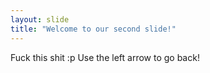 ```yaml
---
layout: slide
title: "Welcome to our second slide!"
---
```

Fuck this shit :p 
Use the left arrow to go back!
